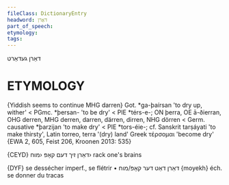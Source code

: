 ```yaml
---
fileClass: DictionaryEntry
headword: דאַרן
part_of_speech: 
etymology: 
tags: 
---
```

דאַרן
געדאַרט

ETYMOLOGY
===========
{Yiddish seems to continue MHG darren}
Got. *ga-þaírsan 'to dry up, wither' < PGmc. *þersan- 'to be dry' < PIE *térs-e-; ON þerra, OE ā-ðierran, OHG derren, MHG derren, darren, därren, dirren, NHG dörren < Germ. causative *þarzijan 'to make dry' < PIE *tors-éie-; cf. Sanskrit tarṣáyati 'to make thirsty', Latin torreo, terra '(dry) land' Greek τέρσομαι 'become dry'
{EWA 2, 605, Feist 206, Kroonen 2013: 535}

{CEYD}
דאַרן זיך דעם קאָפּ ‹מוח›
rack one's brains

{DYF}
se dessécher imperf., se flétrir
• דאַרן דאַט דער קאָפּ/מוח‏ ‎{moyekh‎}	éch. se donner du tracas
